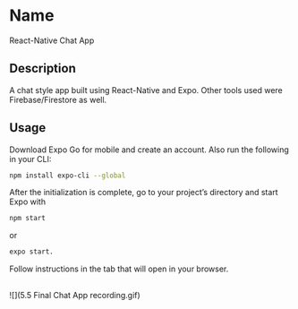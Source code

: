 # Name

React-Native Chat App

## Description

A chat style app built using React-Native and Expo. Other tools used were Firebase/Firestore as well.

## Usage

Download Expo Go for mobile and create an account. Also run the following in your CLI:

```bash
npm install expo-cli --global
``` 

After the initialization is complete, go to your project’s directory and start Expo with 
```bash
npm start 
```
or 
```bash
expo start.
```

Follow instructions in the tab that will open in your browser.

##

![](5.5 Final Chat App recording.gif)
